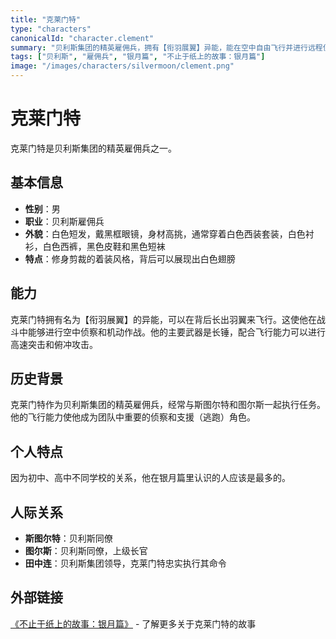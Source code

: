 ```yaml
---
title: "克莱门特"
type: "characters"
canonicalId: "character.clement"
summary: "贝利斯集团的精英雇佣兵，拥有【衔羽展翼】异能，能在空中自由飞行并进行远程侦察。"
tags: ["贝利斯", "雇佣兵", "银月篇", "不止于纸上的故事：银月篇"]
image: "/images/characters/silvermoon/clement.png"
---
```


# 克莱门特

克莱门特是贝利斯集团的精英雇佣兵之一。

## 基本信息

- **性别**：男
- **职业**：贝利斯雇佣兵
- **外貌**：白色短发，戴黑框眼镜，身材高挑，通常穿着白色西装套装，白色衬衫，白色西裤，黑色皮鞋和黑色短袜
- **特点**：修身剪裁的着装风格，背后可以展现出白色翅膀

## 能力

克莱门特拥有名为【衔羽展翼】的异能，可以在背后长出羽翼来飞行。这使他在战斗中能够进行空中侦察和机动作战。他的主要武器是长锤，配合飞行能力可以进行高速突击和俯冲攻击。

## 历史背景

克莱门特作为贝利斯集团的精英雇佣兵，经常与斯图尔特和图尔斯一起执行任务。他的飞行能力使他成为团队中重要的侦察和支援（逃跑）角色。

## 个人特点

因为初中、高中不同学校的关系，他在银月篇里认识的人应该是最多的。

## 人际关系

- **斯图尔特**：贝利斯同僚
- **图尔斯**：贝利斯同僚，上级长官
- **田中连**：贝利斯集团领导，克莱门特忠实执行其命令

## 外部链接

[《不止于纸上的故事：银月篇》](https://tobenot.itch.io/beyond-books) - 了解更多关于克莱门特的故事
